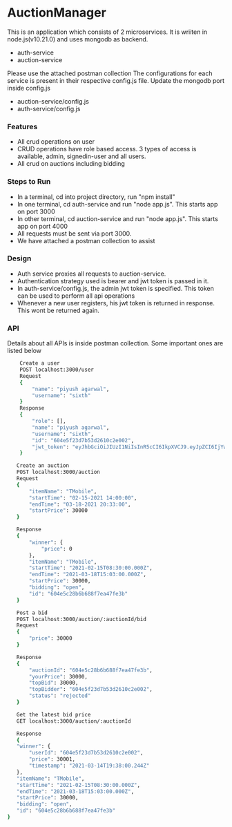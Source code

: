 # AuctionManager
This is an application which consists of 2 microservices. It is wriiten in node.js(v10.21.0) and uses mongodb as backend.
 - auth-service
 - auction-service

Please use the attached postman collection
 The configurations for each service is present in their respective config.js file. Update the mongodb port inside config.js
 - auction-service/config.js
 - auth-service/config.js


### Features
- All crud operations on user
- CRUD operations have role based access. 3 types of access is available, admin, signedin-user and all users.
- All crud on auctions including bidding

### Steps to Run
 - In a terminal, cd into project directory, run "npm install"
 - In one terminal, cd auth-service and run "node app.js". This starts app on port 3000
 - In other terminal, cd auction-service and run "node app.js". This starts app on port 4000
 - All requests must be sent via port 3000.
 - We have attached a postman collection to assist

### Design
 - Auth service proxies all requests to auction-service.
 - Authentication strategy used is bearer and jwt token is passed in it.
 - In auth-service/config.js, the admin jwt token is specified. This token can be used to perform all api operations
 - Whenever a new user registers, his jwt token is returned in response. This wont be returned again.

### API

Details about all APIs is inside postman collection. Some important ones are listed below

```sh
    Create a user
    POST localhost:3000/user
    Request
    {
        "name": "piyush agarwal",
        "username": "sixth"
    }
    Response
    {
        "role": [],
        "name": "piyush agarwal",
        "username": "sixth",
        "id": "604e5f23d7b53d2610c2e002",
        "jwt_token": "eyJhbGciOiJIUzI1NiIsInR5cCI6IkpXVCJ9.eyJpZCI6IjYwNGU1ZjIzZDdiNTNkMjYxMGMyZTAwMiIsInJvbGUiOltdLCJpYXQiOjE2MTU3NDg4OTl9.gOZFKjHh_LJoXg67vzT8CKNtIjE-_bd7Vhv0jcHrm9g"
    }
 ```
 ```sh
    Create an auction
    POST localhost:3000/auction
    Request
    {
        "itemName": "TMobile",
        "startTime": "02-15-2021 14:00:00", 
        "endTime": "03-18-2021 20:33:00",
        "startPrice": 30000
    }

    Response
    {
        "winner": {
            "price": 0
        },
        "itemName": "TMobile",
        "startTime": "2021-02-15T08:30:00.000Z",
        "endTime": "2021-03-18T15:03:00.000Z",
        "startPrice": 30000,
        "bidding": "open",
        "id": "604e5c28b6b688f7ea47fe3b"
    }
 ```

 ```sh
    Post a bid
    POST localhost:3000/auction/:auctionId/bid
    Request
    {
        "price": 30000
    }

    Response
    {
        "auctionId": "604e5c28b6b688f7ea47fe3b",
        "yourPrice": 30000,
        "topBid": 30000,
        "topBidder": "604e5f23d7b53d2610c2e002",
        "status": "rejected"
    }
 ```

 ```sh
    Get the latest bid price
    GET localhost:3000/auction/:auctionId

    Response
    {
    "winner": {
        "userId": "604e5f23d7b53d2610c2e002",
        "price": 30001,
        "timestamp": "2021-03-14T19:38:00.244Z"
    },
    "itemName": "TMobile",
    "startTime": "2021-02-15T08:30:00.000Z",
    "endTime": "2021-03-18T15:03:00.000Z",
    "startPrice": 30000,
    "bidding": "open",
    "id": "604e5c28b6b688f7ea47fe3b"
}
 ```



